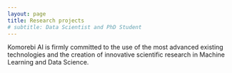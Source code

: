 ```yaml
---
layout: page
title: Research projects
# subtitle: Data Scientist and PhD Student
---
```


Komorebi AI is firmly committed to the use of the most advanced existing technologies
and the creation of innovative scientific research in Machine Learning and Data Science.
